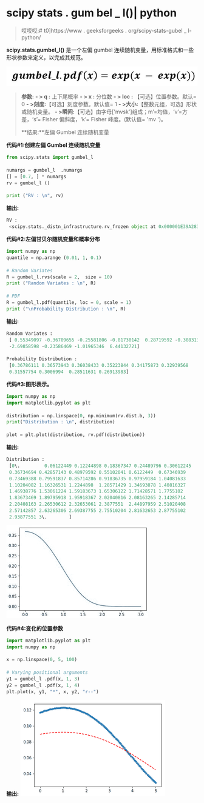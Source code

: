 # scipy stats . gum bel _ l()| python

> 哎哎哎:# t0]https://www . geeksforgeeks . org/scipy-stats-gubel _ l-python/

**scipy.stats.gumbel_l()** 是一个左偏 gumbel 连续随机变量，用标准格式和一些形状参数来定义，以完成其规范。

![](img/3cac29f5e6e95642db4cbf9203d52210.png)

> **参数:**
> **- > q :** 上下尾概率
> **- > x :** 分位数
> **- > loc :** 【可选】位置参数。默认= 0
> **- >刻度:**【可选】刻度参数。默认值= 1
> **- >大小:**【整数元组，可选】形状或随机变量。
> **- >瞬间:**【可选】由字母['mvsk']组成；m’=均值，‘v’=方差，‘s’= Fisher 偏斜度，‘k’= Fisher 峰度。(默认值= 'mv ')。
> 
> **结果:**左偏 Gumbel 连续随机变量

**代码#1:创建左偏 Gumbel 连续随机变量**

```py
from scipy.stats import gumbel_l  

numargs = gumbel_l  .numargs
[] = [0.7, ] * numargs
rv = gumbel_l ()

print ("RV : \n", rv) 
```

**输出:**

```py
RV : 
 <scipy.stats._distn_infrastructure.rv_frozen object at 0x000001E39A283518>

```

**代码#2:左偏甘贝尔随机变量和概率分布**

```py
import numpy as np
quantile = np.arange (0.01, 1, 0.1)

# Random Variates
R = gumbel_l.rvs(scale = 2,  size = 10)
print ("Random Variates : \n", R)

# PDF
R = gumbel_l.pdf(quantile, loc = 0, scale = 1)
print ("\nProbability Distribution : \n", R)
```

**输出:**

```py
Random Variates : 
 [ 0.55349097 -0.36709655 -0.25581806 -0.81730142  0.28719592 -0.30831366
 -2.69858598 -0.23586469 -1.01965346  6.44132721]

Probability Distribution : 
 [0.36786111 0.36573943 0.36038433 0.35223844 0.34175873 0.32939568
 0.31557754 0.3006994  0.28511631 0.26913983]
```

**代码#3:图形表示。**

```py
import numpy as np
import matplotlib.pyplot as plt

distribution = np.linspace(0, np.minimum(rv.dist.b, 3))
print("Distribution : \n", distribution)

plot = plt.plot(distribution, rv.pdf(distribution))
```

**输出:**

```py
Distribution : 
 [0\.         0.06122449 0.12244898 0.18367347 0.24489796 0.30612245
 0.36734694 0.42857143 0.48979592 0.55102041 0.6122449  0.67346939
 0.73469388 0.79591837 0.85714286 0.91836735 0.97959184 1.04081633
 1.10204082 1.16326531 1.2244898  1.28571429 1.34693878 1.40816327
 1.46938776 1.53061224 1.59183673 1.65306122 1.71428571 1.7755102
 1.83673469 1.89795918 1.95918367 2.02040816 2.08163265 2.14285714
 2.20408163 2.26530612 2.32653061 2.3877551  2.44897959 2.51020408
 2.57142857 2.63265306 2.69387755 2.75510204 2.81632653 2.87755102
 2.93877551 3\.        ]

```

![](img/18c153196b4f2198794cece762bc7999.png)

**代码#4:变化的位置参数**

```py
import matplotlib.pyplot as plt
import numpy as np

x = np.linspace(0, 5, 100)

# Varying positional arguments
y1 = gumbel_l .pdf(x, 1, 3)
y2 = gumbel_l .pdf(x, 1, 4)
plt.plot(x, y1, "*", x, y2, "r--")
```

**输出:**
![](img/220dce946e6c926c6d245b62a6d1bd42.png)